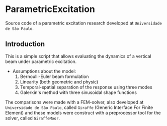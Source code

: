 # **ParametricExcitation**
Source code of a parametric excitation research developed at `Universidade de São Paulo`.

## Introduction
This is a simple script that allows evaluating the dynamics of a vertical beam under parametric excitation. 
- Assumptions about the model:
  1. Bernoulli-Euler beam formulation
  2. Linearity (both geometric and physic)
  3. Temporal-spatial separation of the response using three modes
  4. Galerkin's method with three sinusoidal shape functions

The comparisons were made with a FEM-solver, also developed at `Universidade de São Paulo`, called `Giraffe` (Generic Interface For Finite Element) and these models were construct with a preprocessor tool for the solver, called `GiraffeMoor`.

